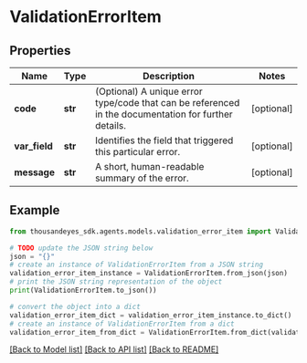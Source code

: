 # ValidationErrorItem


## Properties

Name | Type | Description | Notes
------------ | ------------- | ------------- | -------------
**code** | **str** | (Optional) A unique error type/code that can be referenced in the documentation for further details. | [optional] 
**var_field** | **str** | Identifies the field that triggered this particular error. | [optional] 
**message** | **str** | A short, human-readable summary of the error. | [optional] 

## Example

```python
from thousandeyes_sdk.agents.models.validation_error_item import ValidationErrorItem

# TODO update the JSON string below
json = "{}"
# create an instance of ValidationErrorItem from a JSON string
validation_error_item_instance = ValidationErrorItem.from_json(json)
# print the JSON string representation of the object
print(ValidationErrorItem.to_json())

# convert the object into a dict
validation_error_item_dict = validation_error_item_instance.to_dict()
# create an instance of ValidationErrorItem from a dict
validation_error_item_from_dict = ValidationErrorItem.from_dict(validation_error_item_dict)
```
[[Back to Model list]](../README.md#documentation-for-models) [[Back to API list]](../README.md#documentation-for-api-endpoints) [[Back to README]](../README.md)


